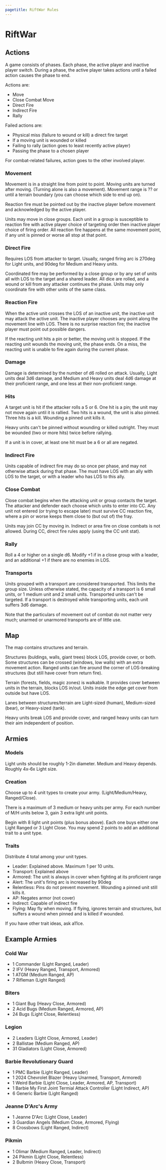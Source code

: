 ```yaml
---
pagetitle: RiftWar Rules
---
```

<link rel="shortcut icon" type="image/x-icon" href="favicon.ico">
<script src="pastel-accent.js"></script>

<div id="main-div">

# RiftWar

## Actions

A game consists of phases. Each phase, the active player and inactive player switch. During a phase, the active player takes actions until a failed action causes the phase to end.

Actions are:

- Move
- Close Combat Move
- Direct Fire
- Indirect Fire
- Rally

Failed actions are:

- Physical miss (failure to wound or kill) a direct fire target
- If a moving unit is wounded or killed
- Failing to rally (action goes to least recently active player)
- Passing the phase to a chosen player

For combat-related failures, action goes to the other involved player.

### Movement

Movement is in a straight line from point to point. Moving units are turned after moving. (Turning alone is also a movement). Movement range is ?? or until a terrain boundary (you can choose which side to end up on).

Reaction fire must be pointed out by the inactive player before movement and acknowledged by the active player.

Units may move in close groups. Each unit in a group is susceptible to reaction fire with active player choice of targeting order then inactive player choice of firing order. All reaction fire happens at the same movement point, if any unit is pinned or worse all stop at that point.

### Direct Fire

Requires LOS from attacker to target. Usually, ranged firing arc is 270deg for Light units, and 90deg for Medium and Heavy units.

Coordinated fire may be performed by a close group or by any set of units all with LOS to the target and a shared leader. All dice are rolled, and a wound or kill from any attacker continues the phase. Units may only coordinate fire with other units of the same class.

### Reaction Fire

When the active unit crosses the LOS of an inactive unit, the inactive unit may attack the active unit. The inactive player chooses any point along the movement line with LOS. There is no surprise reaction fire; the inactive player must point out possible dangers.

If the reacting unit hits a pin or better, the moving unit is stopped. If the reacting unit wounds the moving unit, the phase ends. On a miss, the reacting unit is unable to fire again during the current phase.

### Damage

Damage is determined by the number of d6 rolled on attack. Usually, Light units deal 3d6 damage, and Medium and Heavy units deal 4d6 damage at their proficient range, and one less at their non-proficient range.

### Hits

A target unit is hit if the attacker rolls a 5 or 6. One hit is a pin; the unit may not move again until it is rallied. Two hits is a wound, the unit is also pinned. Three hits is a kill. Wounding a pinned unit kills it. 

Heavy units can't be pinned without wounding or killed outright. They must be wounded (two or more hits) twice before rallying.

If a unit is in cover, at least one hit must be a 6 or all are negated.

### Indirect Fire

Units capable of indirect fire may do so once per phase, and may not otherwise attack during that phase. The must have LOS with an ally with LOS to the target, or with a leader who has LOS to this ally.

### Close Combat

Close combat begins when the attacking unit or group contacts the target. The attacker and defender each choose which units to enter into CC. Any unit not entered (or trying to escape later) must survive CC reaction fire, where a pin or worse keeps them close to (but out of) the fray. 

Units may join CC by moving in. Indirect or area fire on close combats is not allowed. During CC, direct fire rules apply (using the CC unit stat).

### Rally

Roll a 4 or higher on a single d6. Modify +1 if in a close group with a leader, and an additional +1 if there are no enemies in LOS.

### Transports

Units grouped with a transport are considered transported. This limits the group size. Unless otherwise stated, the capacity of a transport is 6 small units, or 1 medium unit and 2 small units. Transported units can't be targeted. If a transport is destroyed while transporting units, each unit suffers 3d6 damage.

Note that the particulars of movement out of combat do not matter very much; unarmed or unarmored transports are of little use.

## Map

The map contains structures and terrain. 

Structures (buldings, walls, giant trees) block LOS, provide cover, or both. Some structures can be crossed (windows, low walls) with an extra movement action. Ranged units can fire around the corner of LOS-breaking structures (but still have cover from return fire).

Terrain (forests, fields, magic zones) is walkable. It provides cover between units in the terrain, blocks LOS in/out. Units inside the edge get cover from outside but have LOS.

Lanes between structures/terrain are Light-sized (human), Medium-sized (bear), or Heavy-sized (tank).

Heavy units break LOS and provide cover, and ranged heavy units can turn their aim independent of position.

## Armies

### Models

Light units should be roughly 1-2in diameter. Medium and Heavy depends. Roughly 4x-6x Light size.

### Creation

Choose up to 4 unit types to create your army. (Light/Medium/Heavy, Ranged/Close). 

There is a maximum of 3 medium or heavy units per army. For each number of M/H units below 3, gain 3 extra light unit points.

Begin with 8 light unit points (plus bonus above). Each one buys either one Light Ranged or 3 Light Close. You may spend 2 points to add an additional trait to a unit type.


### Traits

Distribute 4 total among your unit types.

- Leader: Explained above. Maximum 1 per 10 units.
- Transport: Explained above
- Armored: The unit is always in cover when fighting at its proficient range
- Alert: The unit's firing arc is increased by 90deg
- Relentless: Pins do not prevent movement. Wounding a pinned unit still kills it.
- AP: Negates armor (not cover) 
- Indirect: Capable of indirect fire
- Flying: May fly when moving. If flying, ignores terrain and structures, but suffers a wound when pinned and is killed if wounded.

If you have other trait ideas, ask a11ce.

## Example Armies

### Cold War

- 1 Commander (Light Ranged, Leader)
- 2 IFV (Heavy Ranged, Transport, Armored)
- 1 ATGM (Medium Ranged, AP)
- 7 Rifleman (Light Ranged)

### Biters

- 1 Giant Bug (Heavy Close, Armored)
- 2 Acid Bugs (Medium Ranged, Armored, AP)
- 24 Bugs (Light Close, Relentless)

### Legion

- 2 Leaders (Light Close, Armored, Leader)
- 2 Ballistae (Medium Ranged, AP)
- 31 Gladiators (Light Close, Armored)

### Barbie Revolutionary Guard

- 1 PMC Barbie (Light Ranged, Leader)
- 1 2024 Chevrolet Blazer (Heavy Unarmed, Transport, Armored)
- 1 Weird Barbie (Light Close, Leader, Armored, AP, Transport)
- 1 Barbie My First Joint Termial Attack Controller (Light Indirect, AP)
- 6 Generic Barbie (Light Ranged)

### Jeanne D'Arc's Army

- 1 Jeanne D'Arc (Light Close, Leader)
- 3 Guardian Angels (Medium Close, Armored, Flying)
- 8 Crossbows (Light Ranged, Indirect) 

### Pikmin

- 1 Olimar (Medium Ranged, Leader, Indirect)
- 24 Pikmin (Light Close, Relentless)
- 2 Bulbmin (Heavy Close, Transport)

</div>
